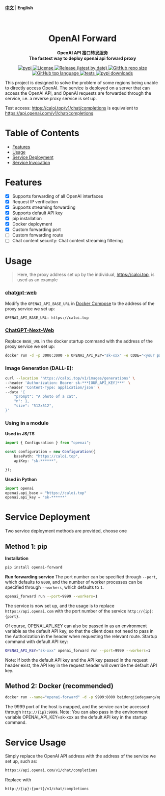 [**中文**](./README.md) | **English**

<h1 align="center">
    <br>
    OpenAI Forward
    <br>
</h1>
<p align="center">
    <b> OpenAI API 接口转发服务 <br/>
    The fastest way to deploy openai api forward proxy </b>
</p>

<p align="center">
    <a href="https://pypi.org/project/openai-forward/">
        <img alt="pypi" src="https://img.shields.io/badge/pypi-0.0.8-green.svg">
    </a>
    <a href="https://github.com/beidongjiedeguang/openai-forward/blob/main/LICENSE">
        <img alt="License" src="https://img.shields.io/github/license/beidongjiedeguang/openai-forward.svg?color=blue&style=flat-square">
    </a>
    <a href="https://github.com/beidongjiedeguang/openai-forward/releases">
        <img alt="Release (latest by date)" src="https://img.shields.io/github/v/release/beidongjiedeguang/openai-forward">
    </a>
    <a href="https://github.com/beidongjiedeguang/openai-forward">
        <img alt="GitHub repo size" src="https://img.shields.io/github/repo-size/beidongjiedeguang/openai-forward">
    </a>
    <a href="https://github.com/beidongjiedeguang/openai-forward/">
        <img alt="GitHub top language" src="https://img.shields.io/github/languages/top/beidongjiedeguang/openai-forward">
    </a>
    <a href="https://github.com/beidongjiedeguang/openai-forward/actions/workflows/run_tests.yaml">
        <img alt="tests" src="https://img.shields.io/github/actions/workflow/status/beidongjiedeguang/openai-forward/run_tests.yml?label=tests">
    </a>
    <a href="https://pypi.org/project/openai_forward/">
        <img alt="pypi downloads" src="https://img.shields.io/pypi/dm/openai_forward">
    </a>

</p>
This project is designed to solve the problem of some regions being unable to directly access OpenAI. The service is deployed on a server that can access the OpenAI API, and OpenAI requests are forwarded through the service, i.e. a reverse proxy service is set up. 

Test access: https://caloi.top/v1/chat/completions is equivalent to https://api.openai.com/v1/chat/completions 

# Table of Contents 

- [Features](#Features) 
- [Usage](#Usage) 
- [Service Deployment](#Service-Deployment) 
- [Service Invocation](#Service-Invocation) 

# Features 
- [x] Supports forwarding of all OpenAI interfaces 
- [x] Request IP verification 
- [x] Supports streaming forwarding 
- [x] Supports default API key 
- [x] pip installation 
- [x] Docker deployment 
- [x] Custom forwarding port 
- [ ] Custom forwarding route 
- [ ] Chat content security: Chat content streaming filtering 

# Usage 
> Here, the proxy address set up by the individual, https://caloi.top, is used as an example 

### [chatgpt-web](https://github.com/Chanzhaoyu/chatgpt-web) 
Modify the `OPENAI_API_BASE_URL` in [Docker Compose](https://github.com/Chanzhaoyu/chatgpt-web#docker-compose) to the address of the proxy service we set up: 
```bash 
OPENAI_API_BASE_URL: https://caloi.top 
``` 

### [ChatGPT-Next-Web](https://github.com/Yidadaa/ChatGPT-Next-Web) 
Replace `BASE_URL` in the docker startup command with the address of the proxy service we set up: 
```bash 
docker run -d -p 3000:3000 -e OPENAI_API_KEY="sk-xxx" -e CODE="<your password>" -e BASE_URL="caloi.top" yidadaa/chatgpt-next-web 
``` 

### Image Generation (DALL-E): 
```bash 
curl --location 'https://caloi.top/v1/images/generations' \ 
--header 'Authorization: Bearer sk-***[OUR_API_KEY]***' \ 
--header 'Content-Type: application/json' \ 
--data '{ 
    "prompt": "A photo of a cat", 
    "n": 1, 
    "size": "512x512", 
}' 
``` 

### Using in a module 

**Used in JS/TS** 
```typescript 
import { Configuration } from "openai"; 

const configuration = new Configuration({ 
    basePath: "https://caloi.top", 
    apiKey: "sk-******", 

}); 
``` 
**Used in Python** 
```python 
import openai 
openai.api_base = "https://caloi.top" 
openai.api_key = "sk-******" 
``` 

# Service Deployment 
Two service deployment methods are provided, choose one 

## Method 1: pip 
**Installation** 
```bash 
pip install openai-forward 
``` 
**Run forwarding service** 
The port number can be specified through `--port`, which defaults to `8000`, and the number of worker processes can be specified through `--workers`, which defaults to `1`. 
```bash 
openai_forward run --port=9999 --workers=1 
``` 
The service is now set up, and the usage is to replace `https://api.openai.com` with the port number of the service `http://{ip}:{port}`. 

Of course, OPENAI_API_KEY can also be passed in as an environment variable as the default API key, so that the client does not need to pass in the Authorization in the header when requesting the relevant route. 
Startup command with default API key: 
```bash 
OPENAI_API_KEY="sk-xxx" openai_forward run --port=9999 --workers=1 
``` 
Note: If both the default API key and the API key passed in the request header exist, the API key in the request header will override the default API key. 

## Method 2: Docker (recommended) 
```bash 
docker run --name="openai-forward" -d -p 9999:8000 beidongjiedeguang/openai-forward:latest 
``` 
The 9999 port of the host is mapped, and the service can be accessed through `http://{ip}:9999`. 
Note: You can also pass in the environment variable OPENAI_API_KEY=sk-xxx as the default API key in the startup command. 

# Service Usage 
Simply replace the OpenAI API address with the address of the service we set up, such as: 
```bash 
https://api.openai.com/v1/chat/completions 
``` 
Replace with 
```bash 
http://{ip}:{port}/v1/chat/completions 
```